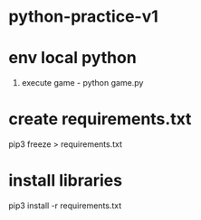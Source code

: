 # python-practice-v1

# env local python
1. execute game - python game.py


# create requirements.txt
pip3 freeze > requirements.txt

# install libraries
pip3 install -r requirements.txt